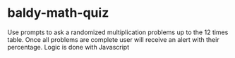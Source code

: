 # baldy-math-quiz

Use prompts to ask a randomized multiplication problems up to the 12 times table. Once all problems are complete user will receive an alert with their percentage. Logic is done with Javascript
